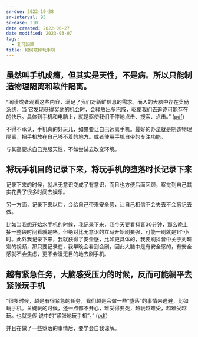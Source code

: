 ```yaml
---
sr-due: 2022-10-28
sr-interval: 93
sr-ease: 310
date created: 2022-06-27
date modified: 2023-03-07
tags:
  - 复习回顾
title: 如何戒掉玩手机
---
```


## 虽然叫手机成瘾，但其实是天性，不是病。所以只能制造物理隔离和软件隔离。

“阅读或者观看这些内容，满足了我们对新鲜信息的需求。而人的大脑中存在奖励系统，当 它发现获得奖励的机会时，会释放出多巴胺，驱使我们去追逐可能存在的快乐。具体到手机和电脑上，就是驱使我们不停地点击、搜索、点击。” ([pdf](zotero://open-pdf/library/items/BUPTK54D?page=2&annotation=YMU4DS3G))

不得不承认，手机真的好玩儿，如果要让自己远离手机。最好的办法就是制造物理隔离，把手机放在自己够不着的地方。或者使用手机自带的专注功能。

与其高要求自己克服天性，不如尝试去改变环境。

## 将玩手机目的记录下来，将玩手机的堕落时长记录下来

记录下来的时候，就从无意识变成了有意识，而且也方便后面回顾，察觉到自己其实花费了很多时间去娱乐。

另一方面，记录下来以后，会给自己带来安全感，让自己相信不会失去不会忘记去做。

比如当我想开始水手机的时候，我记录下来，我今天要看抖音30分钟，那么晚上抽一整段时间看就是咯。但绝对比无意识的立马开始刷要强，可能一刷就是1个小时。此外我记录下来，我就获得了安全感，比如更具体的，我要刷抖音中关于刘畊宏的视频，那只要记录在，我早晚会看到会刷，因此大脑中是有安全感的，有安全感就不会焦虑，更不会漫无目的地去刷手机。

## 越有紧急任务，大脑感受压力的时候，反而可能躺平去紧张玩手机

“很多时候，越是有很紧急的任务，我们越是会做一些“堕落”的事情来逃避，比如玩手机。关键玩的时候，还一点都不开心，难受得要死，越玩越难受，越难受越玩。也就是传 说中的“紧张地玩手机”。” ([pdf](zotero://open-pdf/library/items/BUPTK54D?page=5&annotation=33HWRKPD))

并且在做了一些堕落的事情后，要学会自我谅解。
